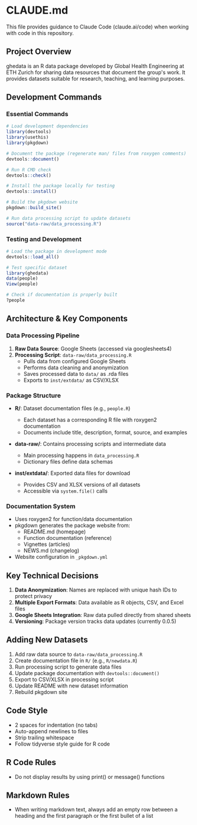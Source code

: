 # CLAUDE.md

This file provides guidance to Claude Code (claude.ai/code) when working with code in this repository.

## Project Overview

ghedata is an R data package developed by Global Health Engineering at ETH Zurich for sharing data resources that document the group's work. It provides datasets suitable for research, teaching, and learning purposes.

## Development Commands

### Essential Commands
```r
# Load development dependencies
library(devtools)
library(usethis)
library(pkgdown)

# Document the package (regenerate man/ files from roxygen comments)
devtools::document()

# Run R CMD check
devtools::check()

# Install the package locally for testing
devtools::install()

# Build the pkgdown website
pkgdown::build_site()

# Run data processing script to update datasets
source("data-raw/data_processing.R")
```

### Testing and Development
```r
# Load the package in development mode
devtools::load_all()

# Test specific dataset
library(ghedata)
data(people)
View(people)

# Check if documentation is properly built
?people
```

## Architecture & Key Components

### Data Processing Pipeline
1. **Raw Data Source**: Google Sheets (accessed via googlesheets4)
2. **Processing Script**: `data-raw/data_processing.R`
   - Pulls data from configured Google Sheets
   - Performs data cleaning and anonymization
   - Saves processed data to `data/` as .rda files
   - Exports to `inst/extdata/` as CSV/XLSX

### Package Structure
- **R/**: Dataset documentation files (e.g., `people.R`)
  - Each dataset has a corresponding R file with roxygen2 documentation
  - Documents include title, description, format, source, and examples
  
- **data-raw/**: Contains processing scripts and intermediate data
  - Main processing happens in `data_processing.R`
  - Dictionary files define data schemas
  
- **inst/extdata/**: Exported data files for download
  - Provides CSV and XLSX versions of all datasets
  - Accessible via `system.file()` calls

### Documentation System
- Uses roxygen2 for function/data documentation
- pkgdown generates the package website from:
  - README.md (homepage)
  - Function documentation (reference)
  - Vignettes (articles)
  - NEWS.md (changelog)
- Website configuration in `_pkgdown.yml`

## Key Technical Decisions

1. **Data Anonymization**: Names are replaced with unique hash IDs to protect privacy
2. **Multiple Export Formats**: Data available as R objects, CSV, and Excel files
3. **Google Sheets Integration**: Raw data pulled directly from shared sheets
4. **Versioning**: Package version tracks data updates (currently 0.0.5)

## Adding New Datasets

1. Add raw data source to `data-raw/data_processing.R`
2. Create documentation file in `R/` (e.g., `R/newdata.R`)
3. Run processing script to generate data files
4. Update package documentation with `devtools::document()`
5. Export to CSV/XLSX in processing script
6. Update README with new dataset information
7. Rebuild pkgdown site

## Code Style
- 2 spaces for indentation (no tabs)
- Auto-append newlines to files
- Strip trailing whitespace
- Follow tidyverse style guide for R code

## R Code Rules

- Do not display results by using print() or message() functions

## Markdown Rules

- When writing markdown text, always add an empty row between a heading and the first paragraph or the first bullet of a list
